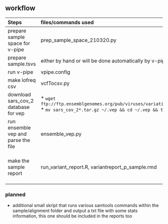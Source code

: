 ## workflow

| Steps | files/commands used | notes |
|:------|:-----------|:------|  
|prepare sample space for v-pipe | prep_sample_space_210320.py|makes a sample list from a directory full with sample.fasta.gz|  
|prepare sample.tsvs | either by hand or will be done automatically by v-pipe| vpipe-version should only be used if there are not multiple sample dirs in the sample dir and if the readlength is always >250bp|  
|run v-pipe | vpipe.config | no visualization, with `--until lofreq` specified to skip `rule snv` (the haplotyping/shorah step)|  
|make lofreq csv | vcfTocsv.py | to use it for the reports|  
|download sars_cov_2 database for vep| * `wget ftp://ftp.ensemblgenomes.org/pub/viruses/variation/indexed_vep_cache/sars_cov_2_vep_101_ASM985889v3.tar.gz`  * `mv sars_cov_2*.tar.gz ~/.vep && cd ~/.vep && tar xf sars_cov_2*.tar.gz`|only once|  
|run ensemble vep and parse the file | ensemble_vep.py | (so far I only did this manually using the online tool but that file should contain everything we need to do it properly)|  
|make the sample report | run_variant_report.R, variantreport_p_sample.rmd| command for the run-script:   `Rscript <path/to/run_variant_report.R> --reportFile=<path/to/variantreport_p_sample.rmd> --vep_txt_file=<path/to/vpipe/workingdir/samples/sample_parent_folder/sample/vep_reports/vep_sarscov2_[sample].txt> --snv_csv_file=<path/to/vpipe/workingdir/samples/sample_parent_folder/sample/variants/SNVs/snvs.csv> --location_sigmuts="<path/to/folder/with/outbreak.info/signature_mutations> --sample_dir=<path/to/vpipe/workingdir/samples/sample_parent_folder/sample> --sample_name="<sample>" ` |  
 
### planned
* additional small skript that runs various samtools commands within the sample/alignment folder and output a txt file with 
some stats information, this one should be included in the reports too
  